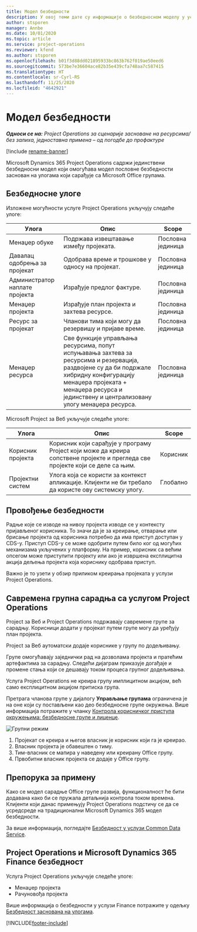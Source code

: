 ```yaml
---
title: Модел безбедности
description: У овој теми дате су информације о безбедносном моделу у услузи Dynamics 365 Project Operations.
author: stsporen
manager: Annbe
ms.date: 10/01/2020
ms.topic: article
ms.service: project-operations
ms.reviewer: kfend
ms.author: stsporen
ms.openlocfilehash: b01f3d88dd021895933bc863b762f019ae50eed6
ms.sourcegitcommit: 573be7e36604ace82b35e439cfa748aa7c587415
ms.translationtype: HT
ms.contentlocale: sr-Cyrl-RS
ms.lasthandoff: 11/25/2020
ms.locfileid: "4642921"
---
```

# <a name="security-model"></a>Модел безбедности

_**Односи се на:** Project Operations за сценарије засноване на ресурсима/без залиха, једноставна примена – од погодбе до профактуре_

[!include [rename-banner](~/includes/cc-data-platform-banner.md)]

Microsoft Dynamics 365 Project Operations садржи јединствени безбедносни модел који омогућава модел пословне безбедности заснован на улогама који сарађује са Microsoft Office групама. 


## <a name="security-roles"></a>Безбедноснe улогe
Изложене могућности услуге Project Operations укључују следеће улоге:

| Улога                          | Опис                                                                                                                                                                 | Scope |
|-------------------------------|-----------------------------------------------------------------------------------------------------------------------------------------------------------------------------|------|
| Менаџер обуке              | Подржава извештавање између пројеката.                                                                                                            | Пословна јединица              |
| Давалац одобрења за пројекат              | Одобрава време и трошкове у односу на пројекат.                                                                                                                              | Пословна јединица |
| Администратор наплате пројекта | Израђује предлог фактуре.                                                                                                                                                 | Пословна јединица |
| Менаџер пројекта               | Израђује план пројекта и захтева ресурсе.                                                                                                                              | Пословна јединица |
| Ресурс за пројекат              | Чланови тима који могу да резервишу и пријаве време.                                                                                                          | Пословна јединица|
| Менаџер ресурса              | Све функције управљања ресурсима, попут испуњавања захтева за ресурсима и резервација, раздвојене су да би подржале хибридну конфигурацију менаџера пројеката + менаџера ресурса и јединствену и централизовану улогу менаџера ресурса. | Пословна јединица |


Microsoft Project за Веб укључује следеће улоге:

| Улога           | Опис                                                                                                        | Scope  |
|----------------|--------------------------------------------------------------------------------------------------------------------|--------|
| Корисник пројекта   | Корисник који сарађује у програму Project   који може да креира сопствене пројекте и прегледа све пројекте који се деле са   њим. | Корисник   |
| Пројектни систем | Улога која се користи за контекст   апликације. Клијенти не би требало да користе ову системску улогу.                                    | Глобално |

## <a name="security-enforcement"></a>Провођење безбедности
Радње које се изводе на нивоу пројекта изводе се у контексту пријављеног корисника. То значи да је за креирање, отварање или брисање пројекта од корисника потребно да има приступ доступан у CDS-у. Приступ CDS-у се може одобрити путем било ког од могућих механизама укључених у платформу. На пример, корисник са већим опсегом може приступити пројекту или ако је извршена експлицитна акција дељења пројекта која кориснику одобрава приступ.

Важно је то узети у обзир приликом креирања пројеката у услузи Project Operations.

## <a name="modern-group-collaboration-with-project-operations"></a>Савремена групна сарадња са услугом Project Operations
Project за Веб и Project Operations подржавају савремене групе за сарадњу. Корисници додати у пројекат путем групе могу да уређују план пројекта.

Project за Веб аутоматски додаје кориснике у групу по додељивању.

Групе омогућавају заједнички рад на дозволама пројекта и пратећим артефактима за сарадњу. Следећи дијаграм приказује догађаје и промене стања који се дешавају током процеса групног додељивања.

Услуга Project Operations не креира групу имплицитном акцијом, већ само експлицитном акцијом притиска група.

Претрага чланова групе у дијалогу **Управљање групама** ограничена је на оне који су постављени као део безбедносне групе окружења. Више информација потражите у чланку [Контрола корисничког приступа окружењима: безбедносне групе и лиценце](https://docs.microsoft.com/power-platform/admin/control-user-access).

![Групни режим](./media/groupsmode.png)

1. Пројекат се креира и његов власник је корисник који га је креирао.
2. Власник пројекта је обавештен о тиму.
3. Тим-власник се мапира у наведену или креирану Office групу.
4. Првобитни власник пројекта се додаје у Office групу.

## <a name="deployment-recommendation"></a>Препорука за примену
Како се модел сарадње Office групе развија, функционалност ће бити додавана како би се пружала детаљнија контрола током времена. Клијенти који данас примењују Project Operations подстичу се да се усредсреде на традиционални Microsoft Dynamics 365 модел безбедности.

За више информација, погледајте [Безбедност у услузи Common Data Service](https://docs.microsoft.com/power-platform/admin/wp-security).

## <a name="project-operations-and-microsoft-dynamics-365-finance-security"></a>Project Operations и Microsoft Dynamics 365 Finance безбедност
Услуга Project Operations укључује следеће улоге:

- Менаџер пројекта
- Рачуновођа пројекта

Више информација о безбедности у услузи Finance потражите у одељку [Безбедност заснована на улогама](https://docs.microsoft.com/dynamics365/fin-ops-core/dev-itpro/sysadmin/role-based-security).




[!INCLUDE[footer-include](../includes/footer-banner.md)]